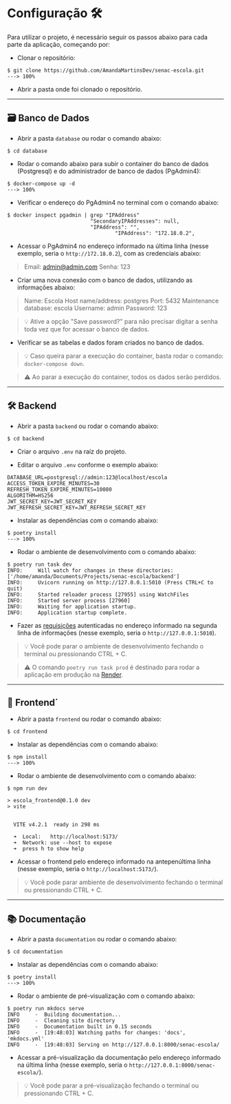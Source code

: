 # Configuração 🛠️

Para utilizar o projeto, é necessário seguir os passos abaixo para cada parte da aplicação, começando por:

- Clonar o repositório:

<!-- termynal -->

```console
$ git clone https://github.com/AmandaMartinsDev/senac-escola.git
---> 100%
```

- Abrir a pasta onde foi clonado o repositório.

---

## 🗃️ Banco de Dados

- Abrir a pasta `database` ou rodar o comando abaixo:

<!-- termynal -->

```console
$ cd database
```

- Rodar o comando abaixo para subir o container do banco de dados (Postgresql) e do administrador de banco de dados (PgAdmin4):

<!-- termynal -->

```console
$ docker-compose up -d
---> 100%
```

- Verificar o endereço do PgAdmin4 no terminal com o comando abaixo:

<!-- termynal -->

```console
$ docker inspect pgadmin | grep "IPAddress"
                           "SecondaryIPAddresses": null,
                           "IPAddress": "",
                                   "IPAddress": "172.18.0.2",
```

- Acessar o PgAdmin4 no endereço informado na última linha (nesse exemplo, seria o `http://172.18.0.2`), com as credenciais abaixo:

> Email: admin@admin.com
> Senha: 123

- Criar uma nova conexão com o banco de dados, utilizando as informações abaixo:

> Name: Escola
> Host name/address: postgres
> Port: 5432
> Maintenance database: escola
> Username: admin
> Password: 123

> 💡 Ative a opção "Save password?" para não precisar digitar a senha toda vez que for acessar o banco de dados.

- Verificar se as tabelas e dados foram criados no banco de dados.

> 💡 Caso queira parar a execução do container, basta rodar o comando: `docker-compose down`.

> ⚠️ Ao parar a execução do container, todos os dados serão perdidos.

---

## 🛠️ Backend

- Abrir a pasta `backend` ou rodar o comando abaixo:

<!-- termynal -->

```console
$ cd backend
```

- Criar o arquivo `.env` na raíz do projeto.

- Editar o arquivo `.env` conforme o exemplo abaixo:

```env
DATABASE_URL=postgresql://admin:123@localhost/escola
ACCESS_TOKEN_EXPIRE_MINUTES=30
REFRESH_TOKEN_EXPIRE_MINUTES=10080
ALGORITHM=HS256
JWT_SECRET_KEY=JWT_SECRET_KEY
JWT_REFRESH_SECRET_KEY=JWT_REFRESH_SECRET_KEY
```

- Instalar as dependências com o comando abaixo:

<!-- termynal -->

```console
$ poetry install
---> 100%
```

- Rodar o ambiente de desenvolvimento com o comando abaixo:

<!-- termynal -->

```console
$ poetry run task dev
INFO:     Will watch for changes in these directories: ['/home/amanda/Documents/Projects/senac-escola/backend']
INFO:     Uvicorn running on http://127.0.0.1:5010 (Press CTRL+C to quit)
INFO:     Started reloader process [27955] using WatchFiles
INFO:     Started server process [27960]
INFO:     Waiting for application startup.
INFO:     Application startup complete.
```

- Fazer as [requisições](requisições) autenticadas no endereço informado na segunda linha de informações (nesse exemplo, seria o `http://127.0.0.1:5010`).

> 💡 Você pode parar o ambiente de desenvolvimento fechando o terminal ou pressionando CTRL + C.

> ⚠️ O comando `poetry run task prod` é destinado para rodar a aplicação em produção na [Render](render.com/).

---

## 🎨 Frontend´

- Abrir a pasta `frontend` ou rodar o comando abaixo:

<!-- termynal -->

```console
$ cd frontend
```

- Instalar as dependências com o comando abaixo:

<!-- termynal -->

```console
$ npm install
---> 100%
```

- Rodar o ambiente de desenvolvimento com o comando abaixo:

<!-- termynal -->

```console
$ npm run dev

> escola_frontend@0.1.0 dev
> vite


  VITE v4.2.1  ready in 298 ms

  ➜  Local:   http://localhost:5173/
  ➜  Network: use --host to expose
  ➜  press h to show help
```

- Acessar o frontend pelo endereço informado na antepenúltima linha (nesse exemplo, seria o `http://localhost:5173/`).

> 💡 Você pode parar ambiente de desenvolvimento fechando o terminal ou pressionando CTRL + C.

---

## 📚 Documentação

- Abrir a pasta `documentation` ou rodar o comando abaixo:

<!-- termynal -->

```console
$ cd documentation
```

- Instalar as dependências com o comando abaixo:

<!-- termynal -->

```console
$ poetry install
---> 100%
```

- Rodar o ambiente de pré-visualização com o comando abaixo:

<!-- termynal -->

```console
$ poetry run mkdocs serve
INFO     -  Building documentation...
INFO     -  Cleaning site directory
INFO     -  Documentation built in 0.15 seconds
INFO     -  [19:48:03] Watching paths for changes: 'docs', 'mkdocs.yml'
INFO     -  [19:48:03] Serving on http://127.0.0.1:8000/senac-escola/
```

- Acessar a pré-visualização da documentação pelo endereço informado na última linha (nesse exemplo, seria o `http://127.0.0.1:8000/senac-escola/`).

> 💡 Você pode parar a pré-visualização fechando o terminal ou pressionando CTRL + C.
